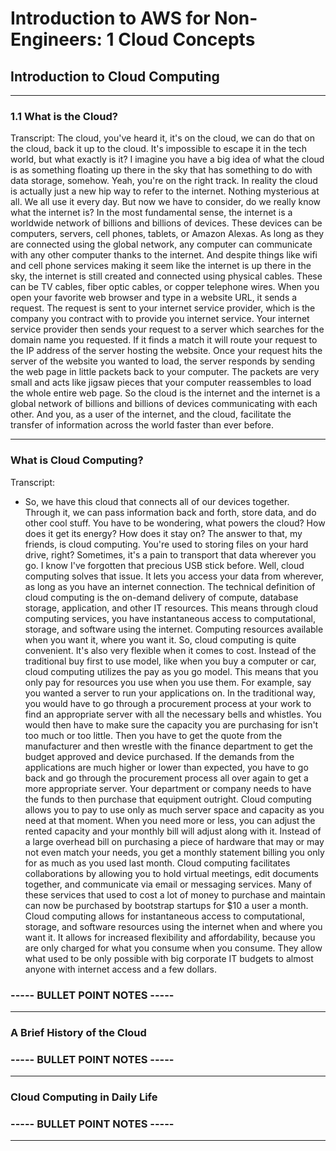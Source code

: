 # Introduction to AWS for Non-Engineers: 1 Cloud Concepts

## **Introduction to Cloud Computing**

---

### 1.1 What is the Cloud?

Transcript:
The cloud, you've heard it, it's on the cloud, we can do that on the cloud, back it up to the cloud. It's impossible to escape it in the tech world, but what exactly is it? I imagine you have a big idea of what the cloud is as something floating up there in the sky that has something to do with data storage, somehow. Yeah, you're on the right track. In reality the cloud is actually just a new hip way to refer to the internet. Nothing mysterious at all. We all use it every day. But now we have to consider, do we really know what the internet is? In the most fundamental sense, the internet is a worldwide network of billions and billions of devices. These devices can be computers, servers, cell phones, tablets, or Amazon Alexas. As long as they are connected using the global network, any computer can communicate with any other computer thanks to the internet. And despite things like wifi and cell phone services making it seem like the internet is up there in the sky, the internet is still created and connected using physical cables. These can be TV cables, fiber optic cables, or copper telephone wires. When you open your favorite web browser and type in a website URL, it sends a request. The request is sent to your internet service provider, which is the company you contract with to provide you internet service. Your internet service provider then sends your request to a server which searches for the domain name you requested. If it finds a match it will route your request to the IP address of the server hosting the website. Once your request hits the server of the website you wanted to load, the server responds by sending the web page in little packets back to your computer. The packets are very small and acts like jigsaw pieces that your computer reassembles to load the whole entire web page. So the cloud is the internet and the internet is a global network of billions and billions of devices communicating with each other. And you, as a user of the internet, and the cloud, facilitate the transfer of information across the world faster than ever before.

---

### What is Cloud Computing?

Transcript:
- So, we have this cloud that connects all of our devices together. Through it, we can pass information back and forth, store data, and do other cool stuff. You have to be wondering, what powers the cloud? How does it get its energy? How does it stay on? The answer to that, my friends, is cloud computing. You're used to storing files on your hard drive, right? Sometimes, it's a pain to transport that data wherever you go. I know I've forgotten that precious USB stick before. Well, cloud computing solves that issue. It lets you access your data from wherever, as long as you have an internet connection. The technical definition of cloud computing is the on-demand delivery of compute, database storage, application, and other IT resources. This means through cloud computing services, you have instantaneous access to computational, storage, and software using the internet. Computing resources available when you want it, where you want it. So, cloud computing is quite convenient. It's also very flexible when it comes to cost. Instead of the traditional buy first to use model, like when you buy a computer or car, cloud computing utilizes the pay as you go model. This means that you only pay for resources you use when you use them. For example, say you wanted a server to run your applications on. In the traditional way, you would have to go through a procurement process at your work to find an appropriate server with all the necessary bells and whistles. You would then have to make sure the capacity you are purchasing for isn't too much or too little. Then you have to get the quote from the manufacturer and then wrestle with the finance department to get the budget approved and device purchased. If the demands from the applications are much higher or lower than expected, you have to go back and go through the procurement process all over again to get a more appropriate server. Your department or company needs to have the funds to then purchase that equipment outright. Cloud computing allows you to pay to use only as much server space and capacity as you need at that moment. When you need more or less, you can adjust the rented capacity and your monthly bill will adjust along with it. Instead of a large overhead bill on purchasing a piece of hardware that may or may not even match your needs, you get a monthly statement billing you only for as much as you used last month. Cloud computing facilitates collaborations by allowing you to hold virtual meetings, edit documents together, and communicate via email or messaging services. Many of these services that used to cost a lot of money to purchase and maintain can now be purchased by bootstrap startups for $10 a user a month. Cloud computing allows for instantaneous access to computational, storage, and software resources using the internet when and where you want it. It allows for increased flexibility and affordability, because you are only charged for what you consume when you consume. They allow what used to be only possible with big corporate IT budgets to almost anyone with internet access and a few dollars.

### **----- BULLET POINT NOTES -----**

---

### A Brief History of the Cloud

### **----- BULLET POINT NOTES -----**

---

### Cloud Computing in Daily Life

### **----- BULLET POINT NOTES -----**

---
